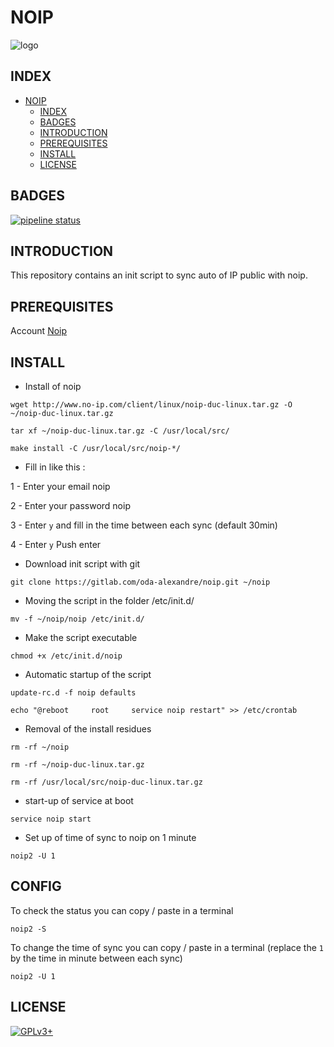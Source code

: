 # NOIP

![logo](https://assets.gitlab-static.net/uploads/-/system/project/avatar/12904460/noip250px.jpg)

## INDEX

- [NOIP](#noip)
  - [INDEX](#index)
  - [BADGES](#badges)
  - [INTRODUCTION](#introduction)
  - [PREREQUISITES](#prerequisites)
  - [INSTALL](#install)
  - [LICENSE](#license)

## BADGES

[![pipeline status](https://gitlab.com/oda-alexandre/noip/badges/master/pipeline.svg)](https://gitlab.com/oda-alexandre/noip/commits/master)

## INTRODUCTION

This repository contains an init script to sync auto of IP public with noip.

## PREREQUISITES

Account [Noip](https://www.noip.com/)

## INSTALL

- Install of noip

```wget http://www.no-ip.com/client/linux/noip-duc-linux.tar.gz -O ~/noip-duc-linux.tar.gz```

```tar xf ~/noip-duc-linux.tar.gz -C /usr/local/src/```

```make install -C /usr/local/src/noip-*/```

- Fill in like this :

1 - Enter your email noip

2 - Enter your password noip

3 - Enter `y` and fill in the time between each sync (default 30min)

4 - Enter `y` Push enter

- Download init script with git

```git clone https://gitlab.com/oda-alexandre/noip.git ~/noip```

- Moving the script in the folder /etc/init.d/

```mv -f ~/noip/noip /etc/init.d/```

- Make the script executable

```chmod +x /etc/init.d/noip```

- Automatic startup of the script

```update-rc.d -f noip defaults```

```echo "@reboot     root     service noip restart" >> /etc/crontab```

- Removal of the install residues

```rm -rf ~/noip```

```rm -rf ~/noip-duc-linux.tar.gz```

```rm -rf /usr/local/src/noip-duc-linux.tar.gz```

- start-up of service at boot

```service noip start```

- Set up of time of sync to noip on 1 minute

```noip2 -U 1```

## CONFIG

To check the status you can copy / paste in a terminal

```noip2 -S```

To change the time of sync you can copy / paste in a terminal (replace the `1` by the time in minute between each sync)

```noip2 -U 1```

## LICENSE

[![GPLv3+](http://gplv3.fsf.org/gplv3-127x51.png)](https://gitlab.com/oda-alexandre/noip/blob/master/LICENSE)
